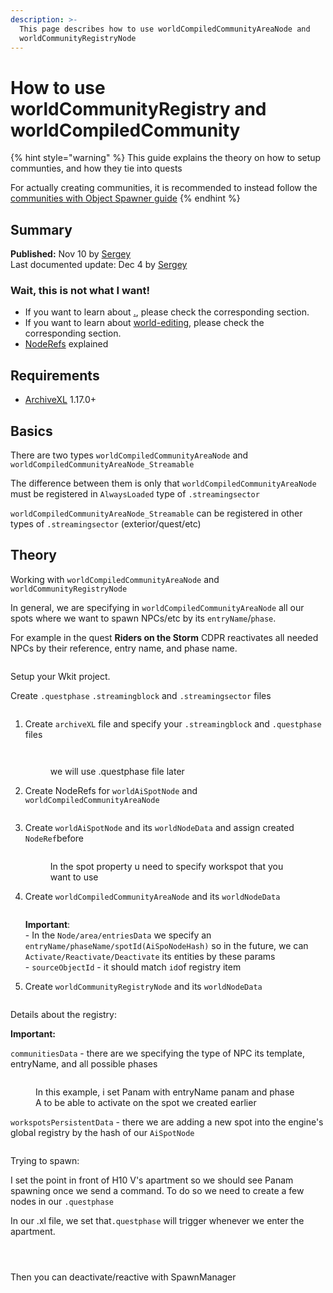 ```yaml
---
description: >-
  This page describes how to use worldCompiledCommunityAreaNode and
  worldCommunityRegistryNode
---
```


# How to use worldCommunityRegistry and worldCompiledCommunity

{% hint style="warning" %}
This guide explains the theory on how to setup communties, and how they tie into quests

For actually creating communities, it is recommended to instead follow the [communities with Object Spawner guide](../world-editing/creating-communities.md)
{% endhint %}

## Summary

**Published:** Nov 10 by [Sergey](https://app.gitbook.com/u/N691cVEMA0Nmecc6QHIAM73aI0z1 "mention")\
Last documented update: Dec 4 by [Sergey](https://app.gitbook.com/u/N691cVEMA0Nmecc6QHIAM73aI0z1 "mention")

### Wait, this is not what I want!

* If you want to learn about [.](./ "mention"), please check the corresponding section.
* If you want to learn about [world-editing](../world-editing/ "mention"), please check the corresponding section.
* [NodeRefs](../../for-mod-creators-theory/files-and-what-they-do/file-formats/the-whole-world-.streamingsector/noderefs.md) explained

## Requirements

* [ArchiveXL](../../for-mod-creators-theory/core-mods-explained/archivexl/) 1.17.0+

## Basics

There are two types `worldCompiledCommunityAreaNode`  and `worldCompiledCommunityAreaNode_Streamable`

The difference between them is only that `worldCompiledCommunityAreaNode` must be registered in `AlwaysLoaded` type of `.streamingsector`

`worldCompiledCommunityAreaNode_Streamable` can be registered in other types of `.streamingsector` (exterior/quest/etc)

## Theory

Working with `worldCompiledCommunityAreaNode` and `worldCommunityRegistryNode`

In general, we are specifying in `worldCompiledCommunityAreaNode` all our spots where we want to spawn NPCs/etc by its `entryName`/`phase`.

For example in the quest **Riders on the Storm** CDPR reactivates all needed NPCs by their reference, entry name, and phase name.

<figure><img src="../../.gitbook/assets/image (7) (1) (1).png" alt=""><figcaption></figcaption></figure>

Setup your Wkit project.

Create `.questphase` `.streamingblock` and `.streamingsector` files&#x20;

<figure><img src="../../.gitbook/assets/image (1) (1) (1) (1) (1) (1) (1).png" alt=""><figcaption></figcaption></figure>

1.  Create `archiveXL` file and specify your `.streamingblock` and `.questphase` files&#x20;

    <figure><img src="../../.gitbook/assets/image (4) (1) (1).png" alt=""><figcaption></figcaption></figure>

    <figure><img src="../../.gitbook/assets/image (6) (1) (1).png" alt=""><figcaption><p>we will use .questphase file later</p></figcaption></figure>


2.  Create NodeRefs for `worldAiSpotNode` and `worldCompiledCommunityAreaNode`&#x20;

    <figure><img src="../../.gitbook/assets/image (8) (1) (1).png" alt=""><figcaption></figcaption></figure>


3.  Create `worldAiSpotNode` and its `worldNodeData` and assign created `NodeRef`before

    <figure><img src="../../.gitbook/assets/image (10) (1) (1).png" alt=""><figcaption><p>In the spot property u need to specify workspot that you want to use</p></figcaption></figure>


4.  Create `worldCompiledCommunityAreaNode` and its `worldNodeData`&#x20;

    <figure><img src="../../.gitbook/assets/image (12) (1) (1).png" alt=""><figcaption></figcaption></figure>

    **Important**:\
    \- In the `Node/area/entriesData` we specify an `entryName/phaseName/spotId(AiSpoNodeHash)` so in the future, we can `Activate/Reactivate/Deactivate` its entities by these params\
    \- `sourceObjectId` - it should match `id`of registry item
5.  Create `worldCommunityRegistryNode` and its `worldNodeData`&#x20;

    <figure><img src="../../.gitbook/assets/image (13) (1) (1).png" alt=""><figcaption></figcaption></figure>



Details about the registry:

**Important:**

`communitiesData` - there are we specifying the type of NPC its template, entryName, and all possible phases&#x20;

<figure><img src="../../.gitbook/assets/image (14) (1).png" alt=""><figcaption><p>In this example, i set Panam with entryName panam and phase A to be able to activate on the spot we created earlier</p></figcaption></figure>

`workspotsPersistentData` - there we are adding a new spot into the engine's global registry by the hash of our `AiSpotNode`

<figure><img src="../../.gitbook/assets/image (16).png" alt=""><figcaption></figcaption></figure>

Trying to spawn:

I set the point in front of H10 V's apartment so we should see Panam spawning once we send a command. To do so we need to create a few nodes in our `.questphase`

In our .xl file, we set that`.questphase` will trigger whenever we enter the apartment.

<figure><img src="../../.gitbook/assets/image (17).png" alt=""><figcaption></figcaption></figure>

<figure><img src="../../.gitbook/assets/image (18).png" alt=""><figcaption></figcaption></figure>

<figure><img src="../../.gitbook/assets/image (19).png" alt=""><figcaption></figcaption></figure>

Then you can deactivate/reactive with SpawnManager
